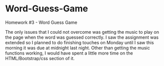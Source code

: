 # Word-Guess-Game
Homework #3 - Word Guess Game

The only issues that I could not overcome was getting the music to play on the page when the word was guessed correctly. I saw the assignment was extended so I planned to do finishing touches on Monday until I saw this morning it was due at midnight last night. Other than getting the music functions working, I would have spent a little more time on the HTML/Bootstrap/css section of it.
